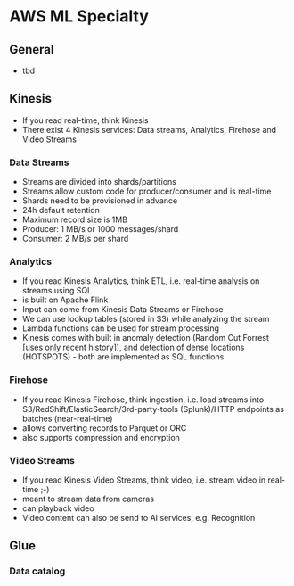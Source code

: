 # AWS ML Specialty 

## General

* tbd

## Kinesis

* If you read real-time, think Kinesis
* There exist 4 Kinesis services: Data streams, Analytics, Firehose and Video Streams

### Data Streams

* Streams are divided into shards/partitions
* Streams allow custom code for producer/consumer and is real-time
* Shards need to be provisioned in advance
* 24h default retention
* Maximum record size is 1MB
* Producer: 1 MB/s or 1000 messages/shard
* Consumer: 2 MB/s per shard

### Analytics

* If you read Kinesis Analytics, think ETL, i.e. real-time analysis on streams using SQL
* is built on Apache Flink
* Input can come from Kinesis Data Streams or Firehose
* We can use lookup tables (stored in S3) while analyzing the stream
* Lambda functions can be used for stream processing
* Kinesis comes with built in anomaly detection (Random Cut Forrest [uses only recent history]), and detection of dense locations (HOTSPOTS) - both are implemented as SQL functions

### Firehose

* If you read Kinesis Firehose, think ingestion, i.e. load streams into S3/RedShift/ElasticSearch/3rd-party-tools (Splunk)/HTTP endpoints as batches (near-real-time)
* allows converting records to Parquet or ORC
* also supports compression and encryption

### Video Streams

* If you read Kinesis Video Streams, think video, i.e. stream video in real-time ;-)
* meant to stream data from cameras
* can playback video
* Video content can also be send to AI services, e.g. Recognition

## Glue

### Data catalog
